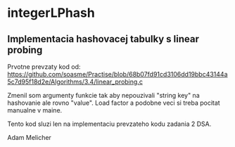 # integerLPhash
## Implementacia hashovacej tabulky s linear probing

Prvotne prevzaty kod od: https://github.com/soasme/Practise/blob/68b07fd91cd3106dd19bbc43144a5c7d95f18d2e/Algorithms/3.4/linear_probing.c

Zmenil som argumenty funkcie tak aby nepouzivali "string key" na hashovanie ale rovno "value".
Load factor a podobne veci si treba pocitat manualne v maine.

Tento kod sluzi len na implementaciu prevzateho kodu zadania 2 DSA.

Adam Melicher
